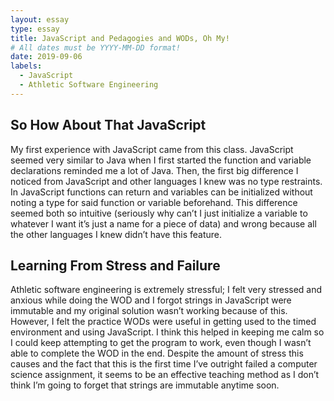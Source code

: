 ```yaml
---
layout: essay
type: essay
title: JavaScript and Pedagogies and WODs, Oh My!
# All dates must be YYYY-MM-DD format!
date: 2019-09-06
labels:
  - JavaScript 
  - Athletic Software Engineering
---
```


## So How About That JavaScript 
My first experience with JavaScript came from this class. JavaScript seemed very similar to Java when I first started the function and variable declarations reminded me a lot of Java. Then, the first big difference I noticed from JavaScript and other languages I knew was no type restraints. In JavaScript functions can return and variables can be initialized without noting a type for said function or variable beforehand. This difference seemed both so intuitive (seriously why can’t I just initialize a variable to whatever I want it’s just a name for a piece of data) and wrong because all the other languages I knew didn’t have this feature. 

## Learning From Stress and Failure
Athletic software engineering is extremely stressful; I felt very stressed and anxious while doing the WOD and I forgot strings in JavaScript were immutable and my original solution wasn’t working because of this. However, I felt the practice WODs were useful in getting used to the timed environment and using JavaScript. I think this helped in keeping me calm so I could keep attempting to get the program to work, even though I wasn’t able to complete the WOD in the end. Despite the amount of stress this causes and the fact that this is the first time I’ve outright failed a computer science assignment, it seems to be an effective teaching method as I don’t think I’m going to forget that strings are immutable anytime soon. 
